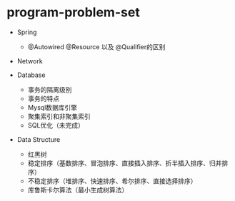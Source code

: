 # program-problem-set

- Spring
    - @Autowired @Resource 以及 @Qualifier的区别


- Network


- Database
    - 事务的隔离级别
    - 事务的特点
    - Mysql数据库引擎
    - 聚集索引和非聚集索引
    - SQL优化（未完成）


- Data Structure
    - 红黑树
    - 稳定排序（基数排序、冒泡排序、直接插入排序、折半插入排序、归并排序）
    - 不稳定排序（堆排序、快速排序、希尔排序、直接选择排序）
    - 库鲁斯卡尔算法（最小生成树算法）
